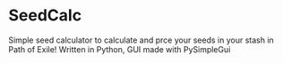 # SeedCalc
Simple seed calculator to calculate and prce your seeds in your stash in Path of Exile!
Written in Python, GUI made with PySimpleGui
